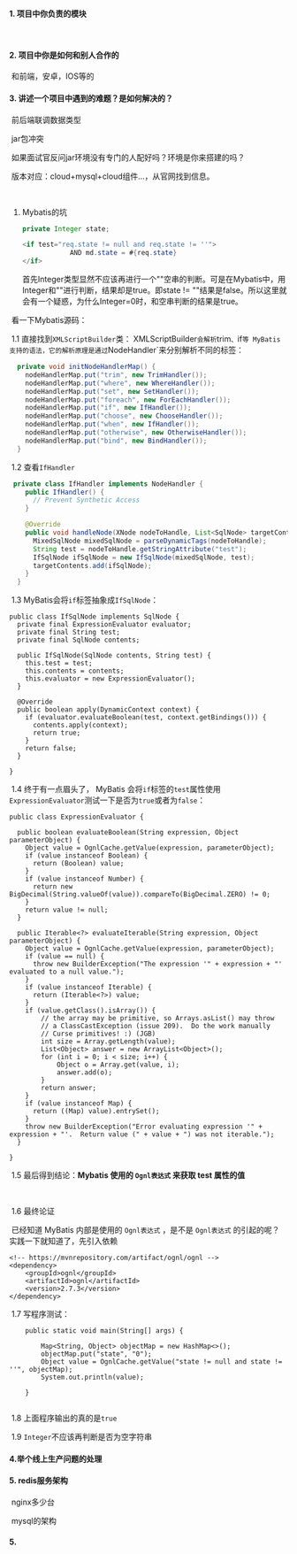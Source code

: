 #### 1. 项目中你负责的模块

​	

#### 2. 项目中你是如何和别人合作的

​	和前端，安卓，IOS等的

#### 3. 讲述一个项目中遇到的难题？是如何解决的？

​	前后端联调数据类型

​	jar包冲突

​		如果面试官反问jar环境没有专门的人配好吗？环境是你来搭建的吗？

​	版本对应：cloud+mysql+cloud组件...，从官网找到信息。

​	

 1. Mybatis的坑

    ```java
    private Integer state;
    
    <if test="req.state != null and req.state != ''">
                AND md.state = #{req.state}
    </if>
    ```

    首先Integer类型显然不应该再进行一个""空串的判断。可是在Mybatis中，用Integer和""进行判断，结果却是true。即state != ""结果是false。所以这里就会有一个疑惑，为什么Integer=0时，和空串判断的结果是true。



​		看一下Mybatis源码：

​			1.1 直接找到`XMLScriptBuilder`类： XMLScriptBuilder`会解析`trim`、`if`等 MyBatis 支持的语法，它的解析原理是通过`NodeHandler`来分别解析不同的标签：

```java
  private void initNodeHandlerMap() {
    nodeHandlerMap.put("trim", new TrimHandler());
    nodeHandlerMap.put("where", new WhereHandler());
    nodeHandlerMap.put("set", new SetHandler());
    nodeHandlerMap.put("foreach", new ForEachHandler());
    nodeHandlerMap.put("if", new IfHandler());
    nodeHandlerMap.put("choose", new ChooseHandler());
    nodeHandlerMap.put("when", new IfHandler());
    nodeHandlerMap.put("otherwise", new OtherwiseHandler());
    nodeHandlerMap.put("bind", new BindHandler());
  }


```

​			1.2 查看`IfHandler`

```java
 private class IfHandler implements NodeHandler {
    public IfHandler() {
      // Prevent Synthetic Access
    }

    @Override
    public void handleNode(XNode nodeToHandle, List<SqlNode> targetContents) {
      MixedSqlNode mixedSqlNode = parseDynamicTags(nodeToHandle);
      String test = nodeToHandle.getStringAttribute("test");
      IfSqlNode ifSqlNode = new IfSqlNode(mixedSqlNode, test);
      targetContents.add(ifSqlNode);
    }
  }

```

​			1.3 MyBatis会将`if`标签抽象成`IfSqlNode`：

```
public class IfSqlNode implements SqlNode {
  private final ExpressionEvaluator evaluator;
  private final String test;
  private final SqlNode contents;

  public IfSqlNode(SqlNode contents, String test) {
    this.test = test;
    this.contents = contents;
    this.evaluator = new ExpressionEvaluator();
  }

  @Override
  public boolean apply(DynamicContext context) {
    if (evaluator.evaluateBoolean(test, context.getBindings())) {
      contents.apply(context);
      return true;
    }
    return false;
  }

}

```

​			1.4 终于有一点眉头了， MyBatis 会将`if`标签的`test`属性使用`ExpressionEvaluator`测试一下是否为`true`或者为`false`：

```
public class ExpressionEvaluator {

  public boolean evaluateBoolean(String expression, Object parameterObject) {
    Object value = OgnlCache.getValue(expression, parameterObject);
    if (value instanceof Boolean) {
      return (Boolean) value;
    }
    if (value instanceof Number) {
      return new BigDecimal(String.valueOf(value)).compareTo(BigDecimal.ZERO) != 0;
    }
    return value != null;
  }

  public Iterable<?> evaluateIterable(String expression, Object parameterObject) {
    Object value = OgnlCache.getValue(expression, parameterObject);
    if (value == null) {
      throw new BuilderException("The expression '" + expression + "' evaluated to a null value.");
    }
    if (value instanceof Iterable) {
      return (Iterable<?>) value;
    }
    if (value.getClass().isArray()) {
        // the array may be primitive, so Arrays.asList() may throw
        // a ClassCastException (issue 209).  Do the work manually
        // Curse primitives! :) (JGB)
        int size = Array.getLength(value);
        List<Object> answer = new ArrayList<Object>();
        for (int i = 0; i < size; i++) {
            Object o = Array.get(value, i);
            answer.add(o);
        }
        return answer;
    }
    if (value instanceof Map) {
      return ((Map) value).entrySet();
    }
    throw new BuilderException("Error evaluating expression '" + expression + "'.  Return value (" + value + ") was not iterable.");
  }

}

```

​			1.5 最后得到结论：**Mybatis 使用的 `Ognl表达式` 来获取 test 属性的值**

​			

​			1.6 最终论证

​				已经知道 MyBatis 内部是使用的 `Ognl表达式` ，是不是 `Ognl表达式` 的引起的呢？ 实践一下就知道了，先引入依赖

```
<!-- https://mvnrepository.com/artifact/ognl/ognl -->
<dependency>
    <groupId>ognl</groupId>
    <artifactId>ognl</artifactId>
    <version>2.7.3</version>
</dependency>

```

​			1.7 写程序测试：

```
    public static void main(String[] args) {

        Map<String, Object> objectMap = new HashMap<>();
        objectMap.put("state", "0");
        Object value = OgnlCache.getValue("state != null and state != ''", objectMap);
        System.out.println(value);

    }


```

​			1.8 上面程序输出的真的是`true`

​			1.9 `Integer`不应该再判断是否为空字符串

#### 4.举个线上生产问题的处理

#### 5. redis服务架构

​	nginx多少台

​	mysql的架构

#### 5. 